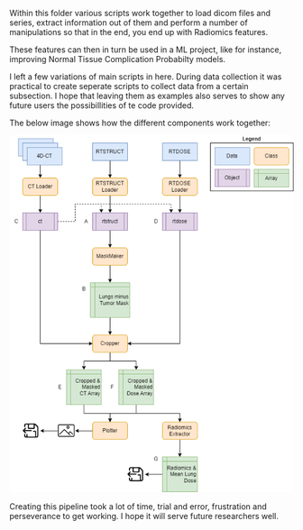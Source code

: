 Within this folder various scripts work together to load dicom files and series, extract information out of them and perform a number of manipulations so that in the end, you end up with Radiomics features.

These features can then in turn be used in a ML project, like for instance, improving Normal Tissue Complication Probabilty models.

I left a few variations of main scripts in here. During data collection it was practical to create seperate scripts to collect data from a certain subsection. I hope that leaving them as examples also serves to show any future users the possibillities of te code provided.

The below image shows how the different components work together:

![Flowchart depicting how the different classes work together to extract radiomics features from a CT scan](https://github.com/JMenzingaST/RadiomicsExtraction/blob/main/radiomics_extraction/Script_flowchart.png?raw=true?raw=true "Script Flowchart")

Creating this pipeline took a lot of time, trial and error, frustration and perseverance to get working. I hope it will serve future researchers well.

